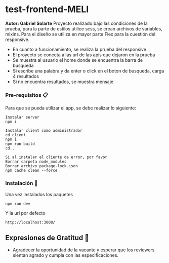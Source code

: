 # test-frontend-MELI

**Autor: Gabriel Solarte**
Proyecto realizado bajo las condiciones de la prueba, para la parte de estilos utilice scss, se crean archivos de variables, mixins. 
Para el diseño se utiliza en mayor parte Flex para la cuestión del responsive.

* En cuanto a funcionamiento, se realiza la prueba del responsive 
* El proyecto se conecta a las url de las apis que dejaron en la prueba 
* Se muestra al usuario el home donde se encuentra la barra de busqueda
* Si escribe una palabra y da enter o click en el boton de busqueda, carga 4 resultados
* Si no encuentra resultados, se muestra mensaje

### Pre-requisitos 📋

Para que se pueda utilizar el app, se debe realizar lo siguiente:

```
Instalar server
npm i

Instalar client como administrador
cd client
npm i
npm run build
cd..

Si al instalar el cliente da error, por favor
Borrar carpeta node_modules
Borrar archivo package-lock.json
npm cache clean --force
```

### Instalación 🔧

Una vez instalados los paquetes


```
npm run dev
```

Y la url por defecto

```
http://localhost:3000/
```

## Expresiones de Gratitud 🎁

* Agradecer la oportunidad de la vacante y esperar que los reviewers sientan agrado y cumpla con las especificaciones.